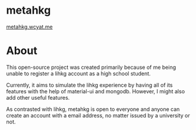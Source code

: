 # metahkg

[metahkg.wcyat.me](https://metahkg.wcyat.me)

# About
This open-source project was created primarily because of me being unable to register a lihkg account as a high school student.

Currently, it aims to simulate the lihkg experience by having all of its features with the help of material-ui and mongodb. However, I might also add other useful features.

As contrasted with lihkg, metahkg is open to everyone and anyone can create an account with a email address, no matter issued by a university or not.
